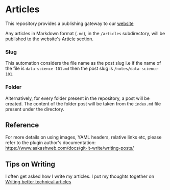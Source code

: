 # Articles
This repository provides a publishing gateway to our [website](https://supertype.ai) 

Any articles in Markdown format (`.md`), in the `/articles` subdirectory, will be published to the website's [Article](https://supertype.ai/notes) section.

### Slug
This automation considers the file name as the post slug i.e if the name of the file is `data-science-101.md` then the post slug is `/notes/data-science-101`.

### Folder
Alternatively, for every folder present in the repository, a post will be created. The content of the folder post will be taken from the `index.md` file present under the directory.

## Reference
For more details on using images, YAML headers, relative links etc, please refer to the plugin author's documentation: https://www.aakashweb.com/docs/git-it-write/writing-posts/

## Tips on Writing 
I often get asked how I write my articles. I put my thoughts together on [Writing better technical articles](technicalwriting.md)